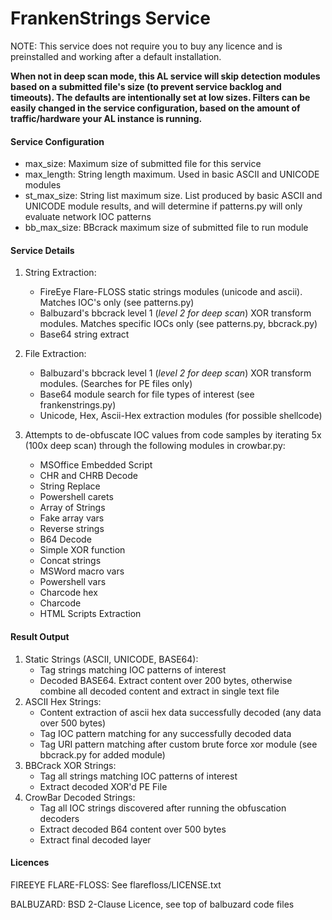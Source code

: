 # FrankenStrings Service

NOTE: This service does not require you to buy any licence and is preinstalled and working after a default installation.

**When not in deep scan mode, this AL service will skip detection modules based on a submitted file's size 
(to prevent service backlog and timeouts). The defaults are
intentionally set at low sizes. Filters can be easily changed in the service configuration,
based on the amount of traffic/hardware your AL instance is running.**

#### Service Configuration

- max_size: Maximum size of submitted file for this service
- max_length: String length maximum. Used in basic ASCII and UNICODE modules
- st_max_size: String list maximum size. List produced by basic ASCII and UNICODE module results, and will determine if patterns.py will only evaluate network IOC patterns
- bb_max_size: BBcrack maximum size of submitted file to run module

#### Service Details

1. String Extraction:
    * FireEye Flare-FLOSS static strings modules (unicode and ascii). Matches IOC's only (see patterns.py)
    * Balbuzard's bbcrack level 1 (*level 2 for deep scan*) XOR transform modules. Matches specific IOCs only (see patterns.py, bbcrack.py) 
    * Base64 string extract
        
2. File Extraction:
    * Balbuzard's bbcrack level 1 (*level 2 for deep scan*) XOR transform modules. (Searches for PE files only)
    * Base64 module search for file types of interest (see frankenstrings.py)
    * Unicode, Hex, Ascii-Hex extraction modules (for possible shellcode)

3. Attempts to de-obfuscate IOC values from code samples by iterating 5x (100x deep scan) through the following modules in crowbar.py:
    - MSOffice Embedded Script
    - CHR and CHRB Decode
    - String Replace
    - Powershell carets
    - Array of Strings
    - Fake array vars
    - Reverse strings
    - B64 Decode
    - Simple XOR function
    - Concat strings
    - MSWord macro vars
    - Powershell vars
    - Charcode hex
    - Charcode
    - HTML Scripts Extraction

#### Result Output
1. Static Strings (ASCII, UNICODE, BASE64):
    * Tag strings matching IOC patterns of interest
    * Decoded BASE64. Extract content over 200 bytes, otherwise combine all decoded content and extract in single text file
2. ASCII Hex Strings:
    * Content extraction of ascii hex data successfully decoded (any data over 500 bytes)
    * Tag IOC pattern matching for any successfully decoded data
    * Tag URI pattern matching after custom brute force xor module (see bbcrack.py for added module)
3. BBCrack XOR Strings:
    * Tag all strings matching IOC patterns of interest
    * Extract decoded XOR'd PE File
4. CrowBar Decoded Strings:
    * Tag all IOC strings discovered after running the obfuscation decoders
    * Extract decoded B64 content over 500 bytes
    * Extract final decoded layer 

#### Licences

FIREEYE FLARE-FLOSS: See flarefloss/LICENSE.txt 

BALBUZARD: BSD 2-Clause Licence, see top of balbuzard code files


